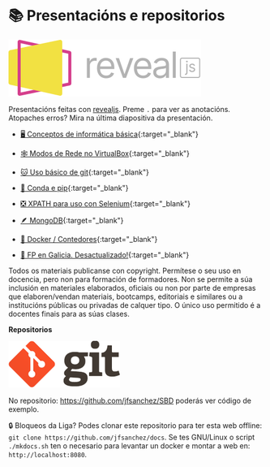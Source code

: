 # 📚 Presentacións e repositorios

![Logotipo revealjs](images/revealjs/revealjs-logo.svg#derecha "Logotipo revealjs")

Presentacións feitas con [revealjs](https://revealjs.com/). Preme `.` para ver as anotacións. Atopaches erros? Mira na última diapositiva da presentación.

<div class="grid cards" markdown>

- [🖥️ Conceptos de informática básica](https://jfsanchez.es/docencia/informatica-basica/){:target="_blank"}

- [🕸️ Modos de Rede no VirtualBox](https://jfsanchez.es/docencia/virtualbox/){:target="_blank"}

- [🐱 Uso básico de git](https://jfsanchez.es/docencia/git/){:target="_blank"}

- [🐍 Conda e pip](https://jfsanchez.es/docencia/conda-pip-virtualenv/){:target="_blank"}

- [❎ XPATH para uso con Selenium](https://jfsanchez.es/docencia/xpath/){:target="_blank"}

- [🪶 MongoDB](https://jfsanchez.es/docencia/mongodb){:target="_blank"}

- [🐳 Docker / Contedores](https://jfsanchez.es/docencia/docker){:target="_blank"}

- [📕 FP en Galicia. Desactualizado!](https://jfsanchez.es/docencia/funcionamentofp/){:target="_blank"}

</div>

Todos os materiais publicanse con copyright. Permítese o seu uso en docencia, pero non para formación de formadores. Non se permite a súa inclusión en materiales elaborados, oficiais ou non por parte de empresas que elaboren/vendan materiais, bootcamps, editoriais e similares ou a institucións públicas ou privadas de calquer tipo. O único uso permitido é a docentes finais para as súas clases.

**Repositorios**

![Logotipo git](images/git/logo-git.png#derecha "Logotipo git")

No repositorio: <https://github.com/jfsanchez/SBD> poderás ver código de exemplo.

🔒️ Bloqueos da Liga? Podes clonar este repositorio para ter esta web offline: `git clone https://github.com/jfsanchez/docs`. Se tes GNU/Linux o script `./mkdocs.sh` ten o necesario para levantar un docker e montar a web en: `http://localhost:8080`.